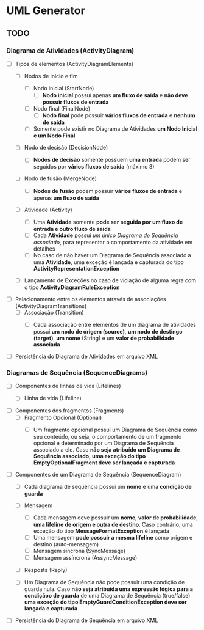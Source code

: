 # UML Generator

## TODO

### Diagrama de Atividades (ActivityDiagram)

- [ ] Tipos de elementos (ActivityDiagramElements)
    - [ ] Nodos de inicio e fim
      - [ ] Nodo inicial (StartNode)
        - [ ] **Nodo inicial** possui apenas **um fluxo de saída** e **não deve possuir fluxos de entrada**
      - [ ] Nodo final (FinalNode)
        - [ ] **Nodo final** pode possuir **vários fluxos de entrada** e **nenhum de saída**
      - [ ] Somente pode existir no Diagrama de Atividades **um Nodo Inicial e um Nodo Final**
    - [ ] Nodo de decisão (DecisionNode)
      - [ ] **Nodos de decisão** somente possuem **uma entrada** podem ser seguidos por **vários fluxos de saída** (máximo 3)
    - [ ] Nodo de fusão (MergeNode)
      - [ ] **Nodos de fusão** podem possuir **vários fluxos de entrada** e apenas **um fluxo de saída**
    - [ ] Atividade (Activity)
      - [ ] Uma **Atividade** somente **pode ser seguida por um fluxo de entrada e outro fluxo de saída**
      - [ ] Cada **Atividade** possui *um único Diagrama de Sequência associado*, para representar o comportamento da atividade em detalhes
      - [ ] No caso de não haver um Diagrama de Sequência associado a uma **Atividade**, uma exceção é lançada e capturada do tipo **ActivityRepresentationException**
    - [ ] Lançamento de Exceções no caso de violação de alguma regra com o tipo **ActivityDiagramRuleException**


- [ ] Relacionamento entre os elementos através de associações (ActivityDiagramTransitions)
    - [ ] Associação (Transition)
      - [ ] Cada associação entre elementos de um diagrama de atividades possui **um nodo de origem (source)**, **um nodo de destingo (target)**, **um nome** (String) e um **valor de probabilidade associada**


- [ ] Persistência do Diagrama de Atividades em arquivo XML

### Diagramas de Sequência (SequenceDiagrams)

- [ ] Componentes de linhas de vida (Lifelines)
    - [ ] Linha de vida (Lifeline)


- [ ] Componentes dos fragmentos (Fragments)
    - [ ] Fragmento Opcional (Optional)
      - [ ] Um fragmento opcional possui um Diagrama de Sequência como seu conteúdo, ou seja, o comportamento de um fragmento opcional é determinado por um Diagrama de Sequência associado a ele. Caso **não seja atribuído um Diagrama de Sequência associado**, **uma exceção do tipo EmptyOptionalFragment deve ser lançada e capturada**


- [ ] Componentes de um Diagrama de Sequência (SequenceDiagram)
    - [ ] Cada diagrama de sequência possui um **nome** e uma **condição de guarda**
    - [ ] Mensagem
      - [ ] Cada mensagem deve possuir um **nome**, **valor de probabilidade**, **uma lifeline de origem e outra de destino**. Caso contrário, uma exceção do tipo **MessageFormatException** é lançada
      - [ ] Uma mensagem **pode possuir a mesma lifeline** como origem e destino (auto-mensagem)
      - [ ] Mensagem síncrona (SyncMessage)  
      - [ ] Mensagem assíncrona (AssyncMessage)
    - [ ] Resposta (Reply)
    - [ ] Um Diagrama de Sequência não pode possuir uma condição de guarda nula. Caso **não seja atribuída uma expressão lógica para a condiçãoo de guarda** de uma Diagrama de Sequência (true/false) **uma exceção do tipo EmptyGuardConditionException deve ser lançada e capturada**


- [ ] Persistência do Diagrama de Sequência em arquivo XML
